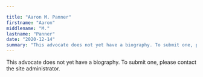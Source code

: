 ```yaml
---

title: "Aaron M. Panner"
firstname: "Aaron"
middlename: "M."
lastname: "Panner"
date: "2020-12-14"
summary: "This advocate does not yet have a biography. To submit one, please contact the site administrator."
---
```

This advocate does not yet have a biography. To submit one, please contact the site administrator.

